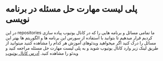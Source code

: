 # پلی لیست مهارت حل مسئله در برنامه نویسی

در این repositories ما تمامی مسائل و برنامه هایی را که در کانال یوتیوب پیاده سازی کردیم قرار میدهیم تا بتوانید با استفاده از سورس این برنامه ها و الگوریتم ها بهتر این مسائل را درک کنید اگر میخواهید ویدئوهای آموزش هر کدام را مشاهده کننید میتوانید از طریق لینک زیر وارد کانال یوتیوب شوید و به پلی لیست مهارت حل مسئله مراجعه کنید و ویدئو را مشاهده کنید.
[آدرس کانال یوتیوب](https://www.youtube.com/@reza-kouhsari)
